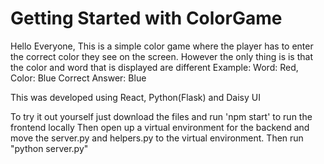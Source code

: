 # Getting Started with ColorGame

Hello Everyone,  This is a simple color game where the player has to enter the correct color they see on the screen. However the only thing is
is that the color and word that is displayed are different
Example:
Word: Red, Color: Blue
Correct Answer: Blue

This was developed using React, Python(Flask) and Daisy UI

To try it out yourself just download the files and run 'npm start' to run the frontend locally
Then open up a virtual environment for the backend and move the server.py and helpers.py to the virtual environment.
Then run "python server.py"

